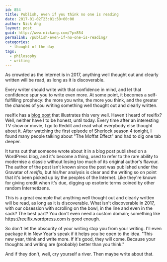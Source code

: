 ```yaml
---
id: 854
title: Publish, even if you think no one is reading
date: 2017-01-02T23:01:50+00:00
author: Nick Ang
layout: post
guid: http://www.nickang.com/?p=854
permalink: /publish-even-if-no-one-is-reading/
categories:
  - thought of the day
tags:
  - philosophy
  - writing
---
```

As crowded as the internet is in 2017, anything well thought out and clearly written will be read, as long as it is discoverable. 

Every writer should write with that confidence in mind, and let that confidence spur you to write even more. At some point, it becomes a self-fulfilling prophecy: the more you write, the more you think, and the greater the chances of you writing something well thought out and clearly written. 

reelfix has a [blog post](https://reelfix.wordpress.com/2013/06/07/the-moffat-effect/) that illustrates this very well. Haven't heard of reelfix? Well, neither have I to be honest, until today. Every time after an interesting TV show or movie, I go to Reddit and read what everybody else thought about it. After watching the first episode of Sherlock season 4 tonight, I found many people talking about "The Moffat Effect" and had to dig one tab deeper. 

It turns out that someone wrote about it in a blog post published on a WordPress blog, and it's become a thing, used to refer to the rare ability to modernise a classic without losing too much of its original author's flavour. The author of the post isn't known since the post was published under the Gravatar of _reelfix_, but his/her analysis is clear and the writing so on point that it's been picked up by the peoples of the Internet. Like they're known for giving credit when it's due, digging up esoteric terms coined by other random Internetizens. 

This is a great example that anything well thought out and clearly written will be read, as long as it is discoverable. What isn't discoverable in 2017, with our obsession with scrolling on the bowl, in the line and even in the sack? The best part? You don't even need a custom domain; something like https://reelfix.wordpress.com is good enough.

So don't let the obscurity of your writing stop you from your writing. I'll even package it in New Year's speak if it helps you be open to the idea. "This new year, think and write more. If it's good, they will come. Because your thoughts and writing are (probably) better than you think." 

And if they don't, well, cry yourself a river. Then maybe write about that. 